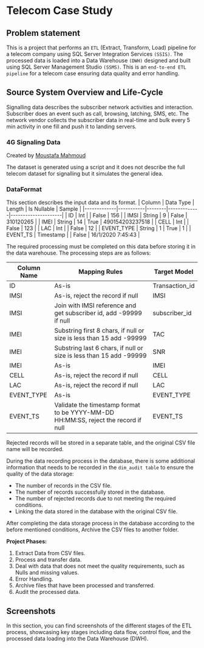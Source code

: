 # Telecom Case Study
## **Problem statement**
This is a project that performs an `ETL` (Extract, Transform, Load) pipeline for a telecom company using SQL Server Integration Services ` (SSIS) `. The processed data is loaded into a Data Warehouse ` (DWH) ` designed and built using SQL Server Management Studio ` (SSMS) `. This is an ` end-to-end ETL pipeline ` for a telecom case ensuring data quality and error handling.
## **Source System Overview and Life-Cycle**
Signalling data describes the subscriber network activities and interaction. Subscriber does an event such as call, browsing, latching, SMS, etc.
The network vendor collects the subscriber data in real-time and bulk every 5 min activity in one fill and push it to landing servers.

###  **4G Signaling Data**
Created by [Moustafa Mahmoud](https://gability.com/en/)

The dataset is generated using a script and it does not describe the full telecom dataset for signalling but it simulates the general idea.

### **DataFormat**
This section describes the input data and its format.
| Column      | Data Type | Length | Is Nullable | Sample              |
|-------------|-----------|--------|-------------|---------------------|
| ID          | Int       |        | False       | 156                 |
| IMSI        | String    | 9      | False       | 310120265           |
| IMEI        | String    | 14     | True        | 490154203237518     |
| CELL        | Int       |        | False       | 123                 |
| LAC         | Int       |        | False       | 12                  |
| EVENT_TYPE  | String    | 1      | True        | 1                   |
| EVENT_TS    | Timestamp |        | False       | 16/1/2020 7:45:43   |

The required processing must be completed on this data before storing it in the data warehouse. The processing steps are as follows:

| Column Name  | Mapping Rules                                         | Target Model   |
|-------------- |------------------------------------------------------|----------------|
| ID           | As-is                                                | Transaction_id |
| IMSI         | As-is, reject the record if null                     | IMSI           |
| IMSI         | Join with IMSI reference and get subscriber id, add -99999 if null | subscriber_id |
| IMEI         | Substring first 8 chars, if null or size is less than 15 add -99999 | TAC |
| IMEI         | Substring last 6 chars, if null or size is less than 15 add -99999 | SNR |
| IMEI         | As-is                                                | IMEI |
| CELL         | As-is, reject the record if null                     | CELL |
| LAC          | As-is, reject the record if null                     | LAC |
| EVENT_TYPE   | As-is                                                | EVENT_TYPE |
| EVENT_TS     | Validate the timestamp format to be YYYY-MM-DD HH:MM:SS, reject the record if null | EVENT_TS |


Rejected records will be stored in a separate table, and the original CSV file name will be recorded.

During the data recording process in the database, there is some additional information that needs to be recorded in the `dim_audit table` to ensure the quality of the data storage:
- The number of records in the CSV file.
- The number of records successfully stored in the database.
- The number of rejected records due to not meeting the required conditions.
- Linking the data stored in the database with the original CSV file.

After completing the data storage process in the database according to the before mentioned conditions, Archive the CSV files to another folder.

**Project Phases:**

1. Extract Data from CSV files.
2. Process and transfer data.
3. Deal with data that does not meet the quality requirements, such as Nulls and missing values.
4. Error Handling.
5. Archive files that have been processed and transferred.
6. Audit the processed data.

## **Screenshots**

In this section, you can find screenshots of the different stages of the ETL process, showcasing key stages including data flow, control flow, and the processed data loading into the Data Warehouse (DWH).

